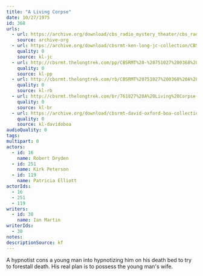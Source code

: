 ```yaml
---
title: "A Living Corpse"
date: 10/27/1975
id: 368
urls: 
  - url: https://archive.org/download/cbs_radio_mystery_theater/cbs_radio_mystery_theater-0351-0400.zip/cbs_radio_mystery_theater-0351-0400%2Fcbsrmt_0368_a_living_corpse.mp3
    source: archive-org
  - url: https://archive.org/download/cbsrmt-ken-long-jc-collection/CBSRMT - 751027 0368 A Living Corpse vbr fb2_jc.mp3
    quality: 0
    source: kl-jc
  - url: http://cbsrmt.thelongtrek.com/pp/CBSRMT%20-%20751027%200368%20A%20Living%20Corpse_pp.mp3
    quality: 0
    source: kl-pp
  - url: http://cbsrmt.thelongtrek.com/rb/CBSRMT%20751027%200368%20A%20Living%20Corpse_wuwm.mp3
    quality: 0
    source: kl-rb
  - url: http://cbsrmt.thelongtrek.com/br/761027%20A%20Living%20Corpse-WOR.mp3
    quality: 0
    source: kl-br
  - url: https://archive.org/download/cbsrmt-david-oxford-boa-collection/CBSRMT-751027-0368-A-Living-Corpse-(128-44)_WUWM-FM-{BoA}.mp3
    quality: 0
    source: kl-davidoboa
audioQuality: 0
tags: 
multipart: 0
actors:  
  - id: 16
    name: Robert Dryden  
  - id: 251
    name: Kirk Peterson  
  - id: 119
    name: Patricia Elliott
actorIds:  
  - 16  
  - 251  
  - 119
writers:  
  - id: 38
    name: Ian Martin
writerIds:  
  - 38
notes: 
descriptionSource: kf
---
```

A hypnotist cons a young man into hypnotizing him on his death bed to try to forestall death. His real plan is to possess the young man's wife.
